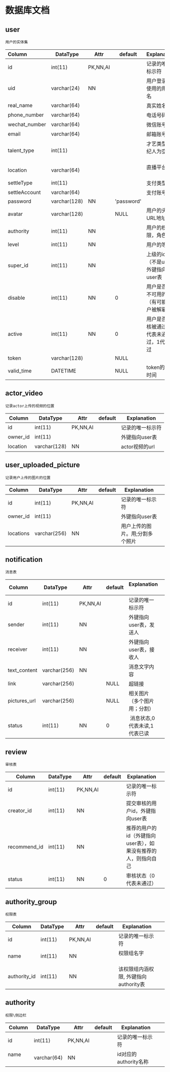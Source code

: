 # 数据库文档


## user

`用户的实体集`

| Column        | DataType     | Attr     | default    | Explanation             |      |
| :------------ | ------------ | -------- | ---------- | ----------------------- | ---- |
| id            | int(11)      | PK,NN,AI |            | 记录的唯一标示符                |      |
| uid           | varchar(24)  | NN       |            | 用户登录时使用的用户名             |      |
| real_name     | varchar(64)  |          |            | 真实姓名                    |      |
| phone_number  | varchar(64)  |          |            | 电话号码                    |      |
| wechat_number | varchar(64)  |          |            | 微信账号                    |      |
| email         | varchar(64)  |          |            | 邮箱账号                    |      |
| talent_type   | int(11)      |          |            | 才艺类型(经纪人为空)         |      |
| location      | varchar(64)  |          |            | 直播平台                    |      |
| settleType    | int(11)      |          |            | 支付类型                    |      |
| settleAccount | varchar(64)  |          |            | 支付账号                    |      |
| password      | varchar(128) | NN       | 'password' |                         |      |
| avatar        | varchar(128) |          | NULL       | 用户的头像URL地址              |      |
| authority     | int(11)      | NN       |            | 用户的权限，角色                |      |
| level         | int(11)      | NN       |            | 用户的等级                   |      |
| super_id      | int(11)      | NN       |            | 上级的id（不是uid), 外键指向user表 |      |
| disable       | int(11)      | NN       | 0          | 用户是否是不可用的（有可能用户被解雇等）    |      |
| active        | int(11)      | NN       | 0          | 用户是否审核被通过，0代表未通过，1代表通过              |      |
| token         | varchar(128) |          | NULL       |                         |      |
| valid_time    | DATETIME     |          | NULL       | token的有效时间              |      |



## actor_video

`记录actor上传的视频的位置`

Column| DataType | Attr| default | Explanation |
----|------|----|----|----|
id | int(11)  | PK,NN,AI| |记录的唯一标示符|
owner_id | int(11) | | |外键指向user表 |
location | varchar(128) | NN | | actor视频的url|


## user_uploaded_picture

`记录用户上传的图片的位置`

| Column   | DataType     | Attr     | default | Explanation      |      |
| -------- | ------------ | -------- | ------- | ---------------- | ---- |
| id       | int(11)      | PK,NN,AI |         | 记录的唯一标示符         |      |
| owner_id | int(11)      |          |         | 外键指向user表        |      |
| locations| varchar(256) | NN       |         | 用户上传的图片。用;分割多个照片 |      |


## notification

`消息表`

| Column       | DataType     | Attr     | default | Explanation    |    |
| ------------ | ------------ | -------- | ------- | -------------- | ---- |
| id           | int(11)      | PK,NN,AI |         | 记录的唯一标示符       |      |
| sender       | int(11)      | NN       |         | 外键指向user表，发送人  |      |
| receiver     | int(11)      | NN       |         | 外键指向user表，接收人  |      |
| text_content | varchar(256) | NN       |         | 消息文字内容         |      |
| link         | varchar(256) |          | NULL    | 超链接            |      |
| pictures_url | varchar(256) |          | NULL    | 相关图片（多个图片用；分割） |     |
| status       | int(11)      | NN       | 0       |  消息状态,0代表未读,1代表已读      |      |


## review
`审核表`

| Column       | DataType | Attr     | default | Explanation                        |      |
| ------------ | -------- | -------- | ------- | ---------------------------------- | ---- |
| id           | int(11)  | PK,NN,AI |         | 记录的唯一标示符                           |      |
| creator_id   | int(11)  | NN       |         | 提交审核的用户id，外键指向user表                |      |
| recommend_id | int(11)  | NN       |         | 推荐的用户的id（外键指向user表），如果没有推荐的人，则指向自己 |      |
| status       | int(11)  | NN       | 0       | 审核状态（0代表未通过）                       |      |




## authority_group
`权限表`

| Column       | DataType | Attr     | default | Explanation                        |      |
| ------------ | -------- | -------- | ------- | ---------------------------------- | ---- |
| id           | int(11)  | PK,NN,AI |         | 记录的唯一标示符                           |      |
| name         | int(11)  | NN       |         | 权限组名字                    |      |
| authority_id | int(11)  | NN       |         | 该权限组内涵权限, 外键指向authority表 |     |

## authority
`权限\侧边栏`

| Column       | DataType | Attr     | default | Explanation                        |      |
| ------------ | -------- | -------- | ------- | ---------------------------------- | ---- |
| id           | int(11)  | PK,NN,AI |         | 记录的唯一标示符                           |      |
| name         | varchar(64)  | NN       |         | id对应的authority名称 |     |



